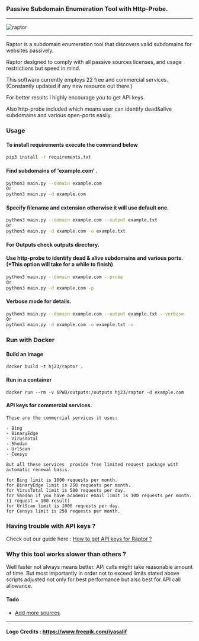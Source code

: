 ### Passive Subdomain Enumeration Tool with Http-Probe.
---
![raptor](https://user-images.githubusercontent.com/39130214/110909816-fc04c180-8329-11eb-9344-d06f25458f61.png)

---
Raptor is a subdomain enumeration tool that discovers valid subdomains for websites passively. 

Raptor designed to comply with all passive sources licenses, and usage restrictions but speed in mind.

This software currently employs 22 free and commercial services. (Constantly updated if any new resource out there.)

For better results I highly encourage you to get API keys.

Also http-probe included which means user can identify dead&alive subdomains and various open-ports easily.



### Usage
#### To install requirements execute the command below

```sh
pip3 install -r requirements.txt  
```

#### Find subdomains of 'example.com' . 
```sh
python3 main.py --domain example.com
Or
python3 main.py -d example.com
```

#### Specify filename and extension  otherwise it will use default one.

```sh
python3 main.py --domain example.com --output example.txt  
Or
python3 main.py -d example.com -o example.txt  
```
#### For Outputs check outputs directory.

#### Use http-probe to identify dead & alive subdomains and various ports. (*This option will take for a while to finish)
```sh
python3 main.py --domain example.com --probe   
Or
python3 main.py -d example.com -p  
```



#### Verbose mode for details.

```sh
python3 main.py --domain example.com --output example.txt --verbose
Or
python3 main.py -d example.com -o example.txt -v
```

### Run with Docker

#### Build an image
```
docker build -t hj23/raptor .
```

#### Run in a container
```
docker run --rm -v $PWD/outputs:/outputs hj23/raptor -d example.com
```

#### API keys for commercial services.

```
These are the commercial services it uses:

- Bing
- BinaryEdge
- VirusTotal
- Shodan
- UrlScan
- Censys

But all these services  provide free limited request package with automatic renewal basis.

for Bing limit is 1000 requests per month.
for BinaryEdge limit is 250 requests per month. 
for VirusTotal limit is 500 requests per day.
for Shodan if you have academic email limit is 100 requests per month. (1 request = 100 result)
for UrlScan limit is 1000 requests per day.
for Censys limit is 250 requests per month.

```
### Having trouble with API keys ?
Check out our guide here :
[ How to get API keys for Raptor ? ](https://github.com/HJ23/Raptor/wiki)

### Why this tool works slower than others ?
Well faster not always means better. API calls might take reasonable amount of time.
But most importantly in order not to exceed limits stated above scripts adjusted not only for best performance but also best
for API call allowance.

#### Todo
- [ Add more sources ]()

----
#### Logo Credits : https://www.freepik.com/iyasalif
